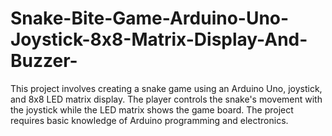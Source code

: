 # Snake-Bite-Game-Arduino-Uno-Joystick-8x8-Matrix-Display-And-Buzzer-
This project involves creating a snake game using an Arduino Uno, joystick, and 8x8 LED matrix display. The player controls the snake's movement with the joystick while the LED matrix shows the game board. The project requires basic knowledge of Arduino programming and electronics.
